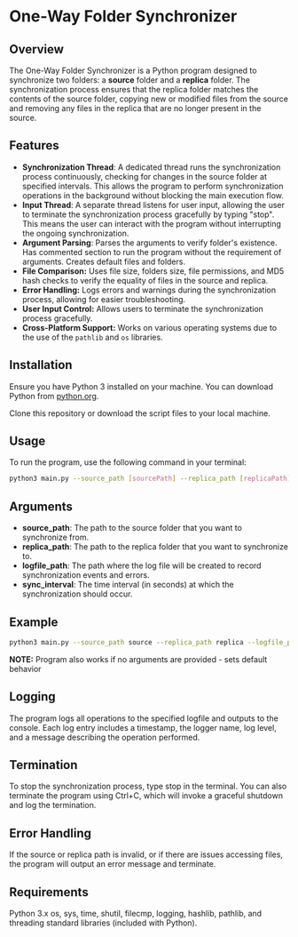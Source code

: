 # One-Way Folder Synchronizer

## Overview
The One-Way Folder Synchronizer is a Python program designed to synchronize two folders: a **source** folder and a **replica** folder. The synchronization process ensures that the replica folder matches the contents of the source folder, copying new or modified files from the source and removing any files in the replica that are no longer present in the source.

## Features
- **Synchronization Thread**: A dedicated thread runs the synchronization process continuously, checking for changes in the source folder at specified intervals. This allows the program to perform synchronization operations in the background without blocking the main execution flow.
- **Input Thread**: A separate thread listens for user input, allowing the user to terminate the synchronization process gracefully by typing "stop". This means the user can interact with the program without interrupting the ongoing synchronization.
- **Argument Parsing**: Parses the arguments to verify folder's existence. Has commented section to run the program without the requirement of arguments. Creates default files and folders. 
- **File Comparison:** Uses file size, folders size, file permissions, and MD5 hash checks to verify the equality of files in the source and replica.
- **Error Handling:** Logs errors and warnings during the synchronization process, allowing for easier troubleshooting.
- **User Input Control:** Allows users to terminate the synchronization process gracefully.
- **Cross-Platform Support:** Works on various operating systems due to the use of the `pathlib` and `os` libraries.

## Installation
Ensure you have Python 3 installed on your machine. You can download Python from [python.org](https://www.python.org/downloads/).

Clone this repository or download the script files to your local machine.

## Usage
To run the program, use the following command in your terminal:

```bash
python3 main.py --source_path [sourcePath] --replica_path [replicaPath] --logfile_path [log] --sync_interval [interval in seconds]
```
## Arguments
- **source_path**: The path to the source folder that you want to synchronize from.
- **replica_path**: The path to the replica folder that you want to synchronize to.
- **logfile_path**: The path where the log file will be created to record synchronization events and errors.
- **sync_interval**: The time interval (in seconds) at which the synchronization should occur.

## Example
```bash
python3 main.py --source_path source --replica_path replica --logfile_path logger --sync_interval 5
```
**NOTE:** Program also works if no arguments are provided - sets default behavior

## Logging
The program logs all operations to the specified logfile and outputs to the console. Each log entry includes a timestamp, the logger name, log level, and a message describing the operation performed.

## Termination
To stop the synchronization process, type stop in the terminal. You can also terminate the program using Ctrl+C, which will invoke a graceful shutdown and log the termination.

## Error Handling
If the source or replica path is invalid, or if there are issues accessing files, the program will output an error message and terminate.

## Requirements
Python 3.x
os, sys, time, shutil, filecmp, logging, hashlib, pathlib, and threading standard libraries (included with Python).
